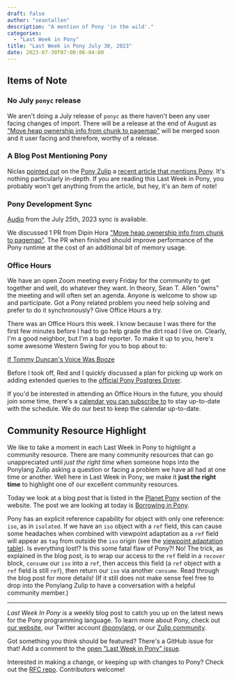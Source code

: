 ```yaml
---
draft: false
author: "seantallen"
description: "A mention of Pony 'in the wild'."
categories:
  - "Last Week in Pony"
title: "Last Week in Pony July 30, 2023"
date: 2023-07-30T07:00:06-04:00
---
```


## Items of Note

### No July `ponyc` release

We aren't doing a July release of `ponyc` as there haven't been any user facing changes of import. There will be a release at the end of August as ["Move heap ownership info from chunk to pagemap"](https://github.com/ponylang/ponyc/pull/4368) will be merged soon and it user facing and therefore, worthy of a release.

### A Blog Post Mentioning Pony

Niclas [pointed out](https://ponylang.zulipchat.com/#narrow/stream/189934-general/topic/Pony.20in.20article) on the [Pony Zulip](https://ponylang.zulipchat.com/#all_messages) a [recent article that mentions Pony](https://hackernoon.com/the-new-wave-of-programming-languages-exploring-the-hidden-gems). It's nothing particularly in-depth. If you are reading this Last Week in Pony, you probably won't get anything from the article, but hey, it's an item of note!

### Pony Development Sync

[Audio](https://sync-recordings.ponylang.io/r/2023_07_25.m4a) from the July 25th, 2023 sync is available.

We discussed 1 PR from Dipin Hora ["Move heap ownership info from chunk to pagemap"](https://github.com/ponylang/ponyc/pull/4368). The PR when finished should improve performance of the Pony runtime at the cost of an additional bit of memory usage.

### Office Hours

We have an open Zoom meeting every Friday for the community to get together and well, do whatever they want. In theory, Sean T. Allen "owns" the meeting and will often set an agenda. Anyone is welcome to show up and participate. Got a Pony related problem you need help solving and prefer to do it synchronously? Give Office Hours a try.

There was an Office Hours this week. I know because I was there for the first few minutes before I had to go help grade the dirt road I live on. Clearly, I'm a good neighbor, but I'm a bad reporter. To make it up to you, here's some awesome Western Swing for you to bop about to:

[If Tommy Duncan's Voice Was Booze](https://www.youtube.com/watch?v=R3FDeoXMyKc)

Before I took off, Red and I quickly discussed a plan for picking up work on adding extended queries to the [official Pony Postgres Driver](https://github.com/ponylang/postgres).

If you'd be interested in attending an Office Hours in the future, you should join some time, there's a [calendar you can subscribe to](https://calendar.google.com/calendar/ical/4465e68ae24131ae00461a40893f2637a2c9ac510e311a44ff78680e2f183ce3%40group.calendar.google.com/public/basic.ics) to stay up-to-date with the schedule. We do our best to keep the calendar up-to-date.

## Community Resource Highlight

We like to take a moment in each Last Week in Pony to highlight a community resource. There are many community resources that can go unappreciated until _just the right time_ when someone hops into the Ponylang Zulip asking a question or facing a problem we have all had at one time or another. Well here in Last Week in Pony, we make it **just the right time** to highlight one of our excellent community resources.

Today we look at a blog post that is listed in the [Planet Pony](https://www.ponylang.io/community/planet-pony/) section of the website. The post we are looking at today is [Borrowing in Pony](https://bluishcoder.co.nz/2016/07/18/borrowing-in-pony.html).

Pony has an explicit reference capability for object with only one reference: `iso`, as in `isolated`. If we have an `iso` object with a `ref` field, this can cause some headaches when combined with viewpoint adaptation as a `ref` field will appear as `tag` from outside the `iso` origin (see the [viewpoint adaptation table](https://tutorial.ponylang.io/reference-capabilities/combining-capabilities.html#viewpoint-adaptation)). Is everything lost!? Is this some fatal flaw of Pony?! No! The trick, as explained in the blog post, is to wrap our access to the `ref` field in a `recover` block, `consume` our `iso` into a `ref`, then access this field (a `ref` object with a `ref` field is still `ref`), then return our `iso` via another `consume`. Read through the blog post for more details! (If it still does not make sense feel free to drop into the Ponylang Zulip to have a conversation with a helpful community member.)

---

_Last Week In Pony_ is a weekly blog post to catch you up on the latest news for the Pony programming language. To learn more about Pony, check out [our website](https://ponylang.io), our Twitter account [@ponylang](https://twitter.com/ponylang), or our [Zulip community](https://ponylang.zulipchat.com).

Got something you think should be featured? There's a GitHub issue for that! Add a comment to the [open "Last Week in Pony" issue](https://github.com/ponylang/ponylang.github.io/issues?q=is%3Aissue+is%3Aopen+label%3Alast-week-in-pony).

Interested in making a change, or keeping up with changes to Pony? Check out the [RFC repo](https://github.com/ponylang/rfcs). Contributors welcome!
